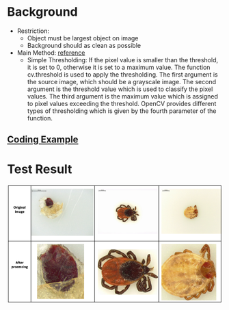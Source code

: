 # Background
  - Restriction: 
    - Object must be largest object on image
    - Background should as clean as possible
  - Main Method:
    [reference](https://docs.opencv.org/master/d7/d4d/tutorial_py_thresholding.html)
    - Simple Thresholding: If the pixel value is smaller than the threshold, it is set to 0, otherwise it is set to a maximum value. The function cv.threshold is used to apply the thresholding. The first argument is the source image, which should be a grayscale image. The second argument is the threshold value which is used to classify the pixel values. The third argument is the maximum value which is assigned to pixel values exceeding the threshold. OpenCV provides different types of thresholding which is given by the fourth parameter of the function.


## [Coding Example](https://github.com/xidaniel/OpenCV-Practices/blob/master/sources%20code/crop.py)


# Test Result
<img src="https://github.com/xidaniel/OpenCV-Practices/blob/master/Images/tick_crop.png"  alt="Person in right" align=center />
